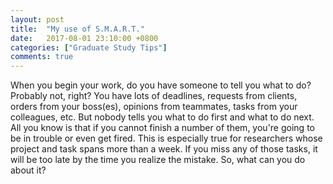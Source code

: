```yaml
---
layout: post
title:  "My use of S.M.A.R.T."
date:   2017-08-01 23:10:00 +0800
categories: ["Graduate Study Tips"]
comments: true
---
```


When you begin your work, do you have someone to tell you what to do? Probably not, right? You have lots of deadlines, requests from clients, orders from your boss(es), opinions from teammates, tasks from your colleagues, etc. But nobody tells you what to do first and what to do next. All you know is that if you cannot finish a number of them, you're going to be in trouble or even get fired. This is especially true for researchers whose project and task spans more than a week. If you miss any of those tasks, it will be too late by the time you realize the mistake. So, what can you do about it?
